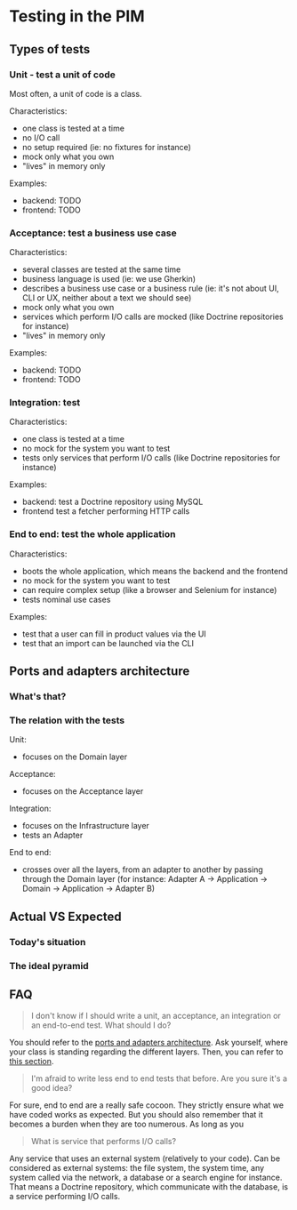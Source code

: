 # Testing in the PIM

## Types of tests

### Unit - test a unit of code

Most often, a unit of code is a class.

Characteristics:

- one class is tested at a time
- no I/O call
- no setup required (ie: no fixtures for instance)
- mock only what you own
- "lives" in memory only

Examples:

- backend: TODO
- frontend: TODO


### Acceptance: test a business use case

Characteristics:

- several classes are tested at the same time
- business language is used (ie: we use Gherkin)
- describes a business use case or a business rule (ie: it's not about UI, CLI or UX, neither about a text we should see)
- mock only what you own
- services which perform I/O calls are mocked (like Doctrine repositories for instance)
- "lives" in memory only

Examples:

- backend: TODO
- frontend: TODO

### Integration: test

Characteristics:

- one class is tested at a time
- no mock for the system you want to test
- tests only services that perform I/O calls (like Doctrine repositories for instance)

Examples:

- backend: test a Doctrine repository using MySQL
- frontend test a fetcher performing HTTP calls

### End to end: test the whole application

Characteristics:

- boots the whole application, which means the backend and the frontend
- no mock for the system you want to test
- can require complex setup (like a browser and Selenium for instance)
- tests nominal use cases

Examples:

- test that a user can fill in product values via the UI
- test that an import can be launched via the CLI


## Ports and adapters architecture

### What's that?

### The relation with the tests

Unit:

- focuses on the Domain layer

Acceptance:

- focuses on the Acceptance layer

Integration:

- focuses on the Infrastructure layer
- tests an Adapter

End to end:

- crosses over all the layers, from an adapter to another by passing through the Domain layer (for instance: Adapter A -> Application -> Domain -> Application -> Adapter B)


## Actual VS Expected

### Today's situation

### The ideal pyramid


## FAQ

> I don't know if I should write a unit, an acceptance, an integration or an end-to-end test. What should I do?

You should refer to the [ports and adapters architecture](#ports-and-adapters-architecture). Ask yourself, where your class is standing regarding the different layers. Then, you can refer to [this section](#what-is-my-test-about).

> I'm afraid to write less end to end tests that before. Are you sure it's a good idea?

For sure, end to end are a really safe cocoon. They strictly ensure what we have coded works as expected. But you should also remember that it becomes a burden when they are too numerous. As long as you 

> What is service that performs I/O calls?

Any service that uses an external system (relatively to your code). Can be considered as external systems: the file system, the system time, any system called via the network, a database or a search engine for instance. That means a Doctrine repository, which communicate with the database, is a service performing I/O calls.
